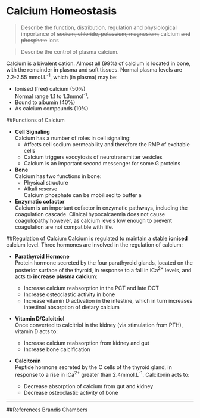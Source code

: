 # Calcium Homeostasis
> Describe the function, distribution, regulation and physiological importance of ~~sodium, chloride, potassium, magnesium,~~ calcium ~~and phosphate~~ ions 

<!--></!-->
> Describe the control of plasma calcium.

Calcium is a bivalent cation. Almost all (99%) of calcium is located in bone, with the remainder in plasma and soft tissues. Normal plasma levels are 2.2-2.55 mmol.L<sup>-1</sup>, which (in plasma) may be:
* Ionised (free) calcium (50%)  
Normal range 1.1 to 1.3mmol<sup>-1</sup>.
* Bound to albumin (40%)
* As calcium compounds (10%)

##Functions of Calcium
* **Cell Signaling**  
Calcium has a number of roles in cell signaling:
  * Affects cell sodium permeability and therefore the RMP of excitable cells
  * Calcium triggers exocytosis of neurotransmitter vesicles
  * Calcium is an important second messenger for some G proteins
* **Bone**  
Calcium has two functions in bone:
  * Physical structure
  * Alkali reserve  
  Calcium phosphate can be mobilised to buffer a
* **Enzymatic cofactor**  
Calcium is an important cofactor in enzymatic pathways, including the coagulation cascade. Clinical hypocalcaemia does not cause coagulopathy however, as calcium levels low enough to prevent coagulation are not compatible with life.

##Regulation of Calcium
Calcium is regulated to maintain a stable **ionised** calcium level. Three hormones are involved in the regulation of calcium:

* **Parathyroid Hormone**  
Protein hormone secreted by the four parathyroid glands, located on the posterior surface of the thyroid, in response to a fall in iCa<sup>2+</sup> levels, and acts to **increase plasma calcium**:
  * Increase calcium reabsorption in the PCT and late DCT
  * Increase osteoclastic activity in bone
  * Increase vitamin D activation in the intestine, which in turn increases intestinal absorption of dietary calcium


* **Vitamin D/Calcitriol**  
Once converted to calcitriol in the kidney (via stimulation from PTH), vitamin D acts to:
  * Increase calcium reabsorption from kidney and gut
  * Increase bone calcification

* **Calcitonin**  
Peptide hormone secreted by the C cells of the thyroid gland, in response to a rise in iCa<sup>2+</sup> greater than 2.4mmol.L<sup>-1</sup>. Calcitonin acts to:
  * Decrease absorption of calcium from gut and kidney
  * Decrease osteoclastic activity of bone

---
##References
Brandis
Chambers